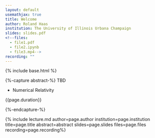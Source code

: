 ```yaml
---
layout: default
usemathjax: true
title: Welcome
author: Roland Haas
institution: The University of Illinois Urbana Champaign
slides: slides.pdf
<!--files:
  - file1.pdf
  - file2.ipynb
  - file3.mp4-->
recording: ""
---
```

{% include base.html %}

{%-capture abstract-%}
TBD

* Numerical Relativity

{{page.duration}}

{%-endcapture-%}

{% include lecture.md author=page.author institution=page.institution title=page.title abstract=abstract slides=page.slides files=page.files recording=page.recording%}

